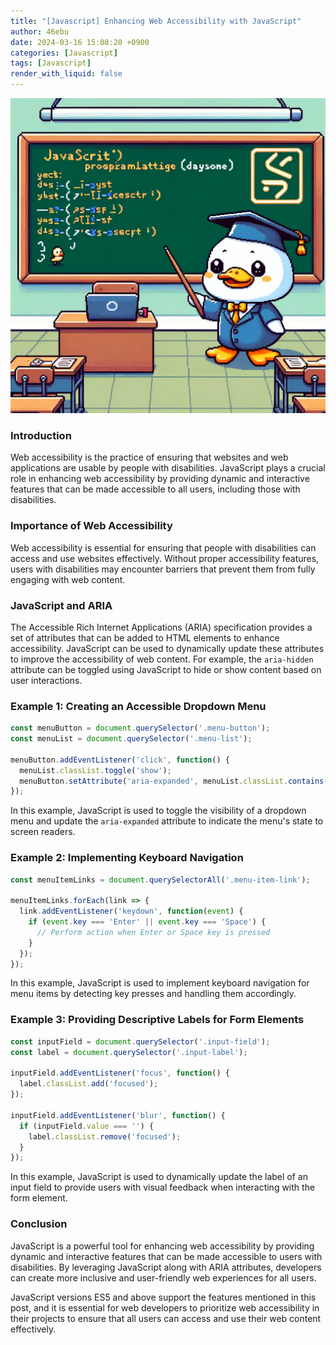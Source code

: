 ```yaml
---
title: "[Javascript] Enhancing Web Accessibility with JavaScript"
author: 46ebu
date: 2024-03-16 15:08:20 +0900
categories: [Javascript]
tags: [Javascript]
render_with_liquid: false
---
```


![Intro](/assets/img/post/javascript.png)
### Introduction
Web accessibility is the practice of ensuring that websites and web applications are usable by people with disabilities. JavaScript plays a crucial role in enhancing web accessibility by providing dynamic and interactive features that can be made accessible to all users, including those with disabilities.

### Importance of Web Accessibility
Web accessibility is essential for ensuring that people with disabilities can access and use websites effectively. Without proper accessibility features, users with disabilities may encounter barriers that prevent them from fully engaging with web content.

### JavaScript and ARIA
The Accessible Rich Internet Applications (ARIA) specification provides a set of attributes that can be added to HTML elements to enhance accessibility. JavaScript can be used to dynamically update these attributes to improve the accessibility of web content. For example, the `aria-hidden` attribute can be toggled using JavaScript to hide or show content based on user interactions.

### Example 1: Creating an Accessible Dropdown Menu
```javascript
const menuButton = document.querySelector('.menu-button');
const menuList = document.querySelector('.menu-list');

menuButton.addEventListener('click', function() {
  menuList.classList.toggle('show');
  menuButton.setAttribute('aria-expanded', menuList.classList.contains('show'));
});
```
In this example, JavaScript is used to toggle the visibility of a dropdown menu and update the `aria-expanded` attribute to indicate the menu's state to screen readers.

### Example 2: Implementing Keyboard Navigation
```javascript
const menuItemLinks = document.querySelectorAll('.menu-item-link');

menuItemLinks.forEach(link => {
  link.addEventListener('keydown', function(event) {
    if (event.key === 'Enter' || event.key === 'Space') {
      // Perform action when Enter or Space key is pressed
    }
  });
});
```
In this example, JavaScript is used to implement keyboard navigation for menu items by detecting key presses and handling them accordingly.

### Example 3: Providing Descriptive Labels for Form Elements
```javascript
const inputField = document.querySelector('.input-field');
const label = document.querySelector('.input-label');

inputField.addEventListener('focus', function() {
  label.classList.add('focused');
});

inputField.addEventListener('blur', function() {
  if (inputField.value === '') {
    label.classList.remove('focused');
  }
});

```
In this example, JavaScript is used to dynamically update the label of an input field to provide users with visual feedback when interacting with the form element.

### Conclusion
JavaScript is a powerful tool for enhancing web accessibility by providing dynamic and interactive features that can be made accessible to users with disabilities. By leveraging JavaScript along with ARIA attributes, developers can create more inclusive and user-friendly web experiences for all users.

JavaScript versions ES5 and above support the features mentioned in this post, and it is essential for web developers to prioritize web accessibility in their projects to ensure that all users can access and use their web content effectively.